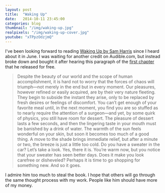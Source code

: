 ```yaml
---
layout: post
title:  "Waking Up"
date:   2014-10-11 23:45:00
categories: blog
thumbnail: "/img/waking-up.jpg"
realpixels: "/img/waking-up-cover.jpg"
youtube: "xTPpzOdzjmQ"
---
```


I've been looking forward to reading [Waking Up by Sam Harris](http://www.audible.com/pd/Religion-Spirituality/Waking-Up-Audiobook/B00M9KCT12/ref=a_pd_Religi_c2_tweet) since I heard about it in June. I was waiting for another credit on Audible.com, but instead broke down and bought it after hearing this paragraph of the [first chapter](http://www.samharris.org/blog/item/chapter-one) that he released for free.

> Despite the beauty of our world and the scope of human accomplishment, it is hard not to worry that the forces of chaos will triumph—not merely in the end but in every moment. Our pleasures, however refined or easily acquired, are by their very nature fleeting. They begin to subside the instant they arise, only to be replaced by fresh desires or feelings of discomfort. You can’t get enough of your favorite meal until, in the next moment, you find you are so stuffed as to nearly require the attention of a surgeon—and yet, by some quirk of physics, you still have room for dessert. The pleasure of dessert lasts a few seconds, and then the lingering taste in your mouth must be banished by a drink of water. The warmth of the sun feels wonderful on your skin, but soon it becomes too much of a good thing. A move to the shade brings immediate relief, but after a minute or two, the breeze is just a little too cold. Do you have a sweater in the car? Let’s take a look. Yes, there it is. You’re warm now, but you notice that your sweater has seen better days. Does it make you look carefree or disheveled? Perhaps it is time to go shopping for something new. And so it goes.

I admire him too much to steal the book. I hope that others will go through the same thought process with my work. People like him should have more of my money.
